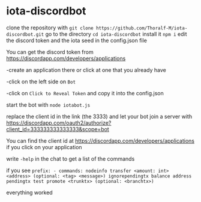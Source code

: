 # iota-discordbot

clone the repository with `git clone https://github.com/Thoralf-M/iota-discordbot.git`
go to the directory `cd iota-discordbot`
install it `npm i`
edit the discord token and the iota seed in the config.json file

You can get the discord token from https://discordapp.com/developers/applications

-create an application there or click at one that you already have

-click on the left side on `Bot`

-click on `Click to Reveal Token` and copy it into the config.json

start the bot with `node iotabot.js`

replace the client id in the link (the 3333) and let your bot join a server with https://discordapp.com/oauth2/authorize?client_id=333333333333333&scope=bot

You can find the client id at https://discordapp.com/developers/applications if you click on your application

write `-help` in the chat to get a list of the commands

if you see 
``prefix: - commands:
nodeinfo
transfer <amount: int> <address> (optional: <tag> <message>)
ignorependingtx
balance
address
pendingtx
test
promote <trunktx> (optional: <branchtx>)``

everything worked
